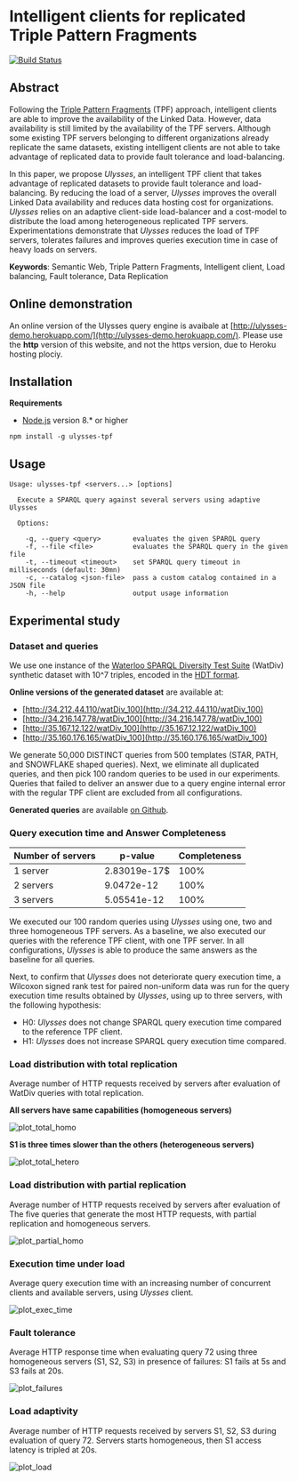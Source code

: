 # Intelligent clients for replicated Triple Pattern Fragments

[![Build Status](https://travis-ci.org/Callidon/ulysses-tpf.svg?branch=master)](https://travis-ci.org/Callidon/ulysses-tpf)

## Abstract

Following the [Triple Pattern Fragments](http://linkeddatafragments.org/) (TPF) approach, intelligent clients are able to improve
the availability of the Linked Data. However, data availability is still limited by the availability
of the TPF servers. Although some existing TPF servers belonging to different organizations already
replicate the same datasets, existing intelligent clients are not able to take advantage of replicated data to
provide fault tolerance and load-balancing.

In this paper, we propose *Ulysses*, an intelligent TPF client that takes advantage of replicated datasets to provide fault tolerance and load-balancing.
By reducing the load of a server, *Ulysses* improves the overall
Linked Data availability and  reduces data hosting cost for organizations.
*Ulysses* relies on an adaptive client-side load-balancer
and a cost-model to distribute the load among
heterogeneous replicated TPF servers.
Experimentations demonstrate that *Ulysses* reduces the load of  TPF servers, tolerates failures and improves queries execution time in case of heavy loads on servers.

**Keywords**: Semantic Web, Triple Pattern Fragments, Intelligent client, Load balancing, Fault tolerance, Data Replication

## Online demonstration

An online version of the Ulysses query engine is avaibale at [http://ulysses-demo.herokuapp.com/](http://ulysses-demo.herokuapp.com/).
Please use the **http** version of this website, and not the https version, due to Heroku hosting plociy.

## Installation

**Requirements**

* [Node.js](https://nodejs.org/en/) version 8.* or higher

```
npm install -g ulysses-tpf
```

## Usage

```
Usage: ulysses-tpf <servers...> [options]

  Execute a SPARQL query against several servers using adaptive Ulysses

  Options:

    -q, --query <query>        evaluates the given SPARQL query
    -f, --file <file>          evaluates the SPARQL query in the given file
    -t, --timeout <timeout>    set SPARQL query timeout in milliseconds (default: 30mn)
    -c, --catalog <json-file>  pass a custom catalog contained in a JSON file
    -h, --help                 output usage information
```

## Experimental study

### Dataset and queries

We use one instance of the [Waterloo SPARQL Diversity Test Suite](http://dsg.uwaterloo.ca/watdiv/) (WatDiv) synthetic
dataset with 10^7 triples, encoded in the [HDT format](http://www.rdfhdt.org).

**Online versions of the generated dataset** are available at:

* [http://34.212.44.110/watDiv_100](http://34.212.44.110/watDiv_100)
* [http://34.216.147.78/watDiv_100](http://34.216.147.78/watDiv_100)
* [http://35.167.12.122/watDiv_100](http://35.167.12.122/watDiv_100)
* [http://35.160.176.165/watDiv_100](http://35.160.176.165/watDiv_100)

We generate 50,000 DISTINCT queries from 500 templates (STAR, PATH, and SNOWFLAKE shaped queries). Next, we eliminate all
duplicated queries, and then pick 100 random queries to be
used in our experiments.
Queries that failed to deliver an answer due to
a query engine internal error with the
regular TPF client are excluded from all configurations.

**Generated queries** are available [on Github](https://github.com/Callidon/ulysses-tpf/blob/master/scripts/queriesWatDiv100).

### Query execution time and Answer Completeness

Number of servers | p-value | Completeness
------------ | ------------- | -------------
1 server | 2.83019e-17$ | 100%
2 servers | 9.0472e-12 | 100%
3 servers | 5.05541e-12 | 100%

We executed our 100 random queries using *Ulysses* using one, two and three homogeneous TPF servers.
As a baseline, we also executed our queries with the reference TPF client, with one TPF server.
In all configurations, *Ulysses* is able to produce the same answers as the baseline for all queries.

Next, to confirm that *Ulysses* does not deteriorate query execution time, a Wilcoxon signed rank test
for paired non-uniform data
was run for the query execution time results obtained by *Ulysses*,
using up to three servers, with the following hypothesis:
  * H0: *Ulysses* does not change SPARQL query execution time compared to the reference TPF client.
  * H1: *Ulysses* does not increase SPARQL query execution time compared.

### Load distribution with total replication

Average number of HTTP requests received by servers after evaluation of WatDiv queries with total replication.

**All servers have same capabilities (homogeneous servers)**

![plot_total_homo](https://raw.githubusercontent.com/Callidon/ulysses-tpf/master/scripts/curio/http_calls_homo.png)

**S1 is three times slower than the others (heterogeneous servers)**

![plot_total_hetero](https://raw.githubusercontent.com/Callidon/ulysses-tpf/master/scripts/curio/http_calls_hetero.png)

### Load distribution with partial replication

Average number of HTTP requests received by servers after evaluation of The five queries that generate the most HTTP requests, with partial replication and homogeneous servers.

![plot_partial_homo](https://raw.githubusercontent.com/Callidon/ulysses-tpf/master/scripts/curio/http_calls_partial.png)

### Execution time under load

Average query execution time with an increasing
number of concurrent clients and available servers, using *Ulysses* client.

![plot_exec_time](https://raw.githubusercontent.com/Callidon/ulysses-tpf/master/scripts/curio/execution_time_with_load.png)

### Fault tolerance

Average HTTP response time when evaluating query 72 using
three homogeneous servers (S1, S2, S3) in presence of failures: S1 fails at 5s and S3 fails at 20s.

![plot_failures](https://raw.githubusercontent.com/Callidon/ulysses-tpf/master/scripts/fault/fault_tolerance.png)

### Load adaptivity

Average number of HTTP requests received by servers S1, S2, S3
during evaluation of query 72. Servers starts homogeneous, then S1 access latency is tripled at 20s.

![plot_load](https://raw.githubusercontent.com/Callidon/ulysses-tpf/master/scripts/adaptivity/load_adaptivity.png)
